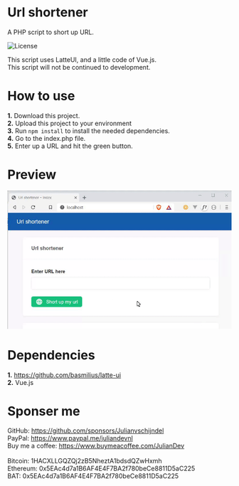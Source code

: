 # Url shortener
A PHP script to short up URL.

<img src="https://cdn.juliandev.nl/license.svg" alt="License">

This script uses LatteUI, and a little code of Vue.js.<br>
This script will not be continued to development. 

# How to use

**1.** Download this project.<br>
**2.** Upload this project to your environment<br>
**3.** Run `npm install` to install the needed dependencies.<br>
**4.** Go to the index.php file.<br>
**5.** Enter up a URL and hit the green button.<br>

# Preview

<img src="assets/preview.gif" alt="Url shortener preview.">

# Dependencies

**1.** https://github.com/basmilius/latte-ui <br>
**2.** Vue.js<br>

# Sponser me

GitHub: https://github.com/sponsors/Julianvschijndel<br>
PayPal: https://www.paypal.me/juliandevnl<br>
Buy me a coffee: https://www.buymeacoffee.com/JulianDev<br>
<br>
Bitcoin: 1HACXLLGQZQj2zB5NheztA1bdsdQZwHxmh<br>
Ethereum: 0x5EAc4d7a1B6AF4E4F7BA2f780beCe8811D5aC225<br>
BAT: 0x5EAc4d7a1B6AF4E4F7BA2f780beCe8811D5aC225<br>
